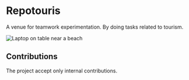 # Repotouris
A venue for teamwork experimentation. By doing tasks related to tourism.

![Laptop on table near a beach](assets/images/readme/laptop-sea.jpg)

## Contributions
The project accept only internal contributions.
